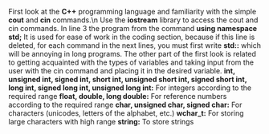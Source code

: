 First look at the **C++** programming language and familiarity with the simple **cout** and **cin** commands.\n
Use the **iostream** library to access the cout and cin commands.
In line 3 the program from the command **using namespace std;** It is used for ease of work in the coding section, because if this line is deleted, for each command in the next lines, you must first write **std::** which will be annoying in long programs.
The other part of the first look is related to getting acquainted with the types of variables and taking input from the user with the cin command and placing it in the desired variable.
**int, unsigned int, signed int, short int, unsigned short int, signed short int, long int, signed long int, unsigned long int:**
    For integers according to the required range
**float, double, long double:**
    For reference numbers according to the required range
**char, unsigned char, signed char:**
    For characters (unicodes, letters of the alphabet, etc.)
**wchar_t:**
    For storing large characters with high range
**string:**
    To store strings
